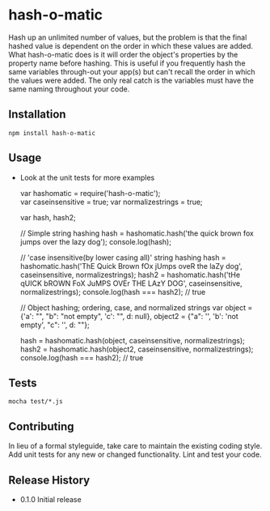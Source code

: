 hash-o-matic
============

Hash up an unlimited number of values, but the problem is that the final hashed value is dependent on the order in which these values are added. What hash-o-matic does is it will order the object's properties by the property name before hashing. This is useful if you frequently hash the same variables through-out your app(s) but can't recall the order in which the values were added. The only real catch is the variables must have the same naming throughout your code.

## Installation

	npm install hash-o-matic
	
## Usage

* Look at the unit tests for more examples
	
	var hashomatic = require('hash-o-matic');	
	var caseinsensitive = true;
	var normalizestrings = true;
	
	var hash, hash2;
	
	// Simple string hashing
	hash = hashomatic.hash('the quick brown fox jumps over the lazy dog');
	console.log(hash);
	
	// 'case insensitive(by lower casing all)' string hashing
	hash = hashomatic.hash('ThE Quick Brown fOx jUmps oveR the laZy dog', caseinsensitive, normalizestrings);
	hash2 = hashomatic.hash('tHe qUICK bROWN FoX JuMPS OVEr THE LAzY DOG', caseinsensitive, normalizestrings);
	console.log(hash === hash2); // true
	
	// Object hashing; ordering, case, and normalized strings
	var object = {'a': "", "b": "not empty", 'c': "", d: null},
        object2 = {"a": '', 'b': 'not empty', "c": '', d: ""};
	
	hash = hashomatic.hash(object, caseinsensitive, normalizestrings);
	hash2 = hashomatic.hash(object2, caseinsensitive, normalizestrings);
	console.log(hash === hash2); // true
	
	
## Tests

	mocha test/*.js

## Contributing

In lieu of a formal styleguide, take care to maintain the existing coding style.
Add unit tests for any new or changed functionality. Lint and test your code.

## Release History

* 0.1.0 Initial release
